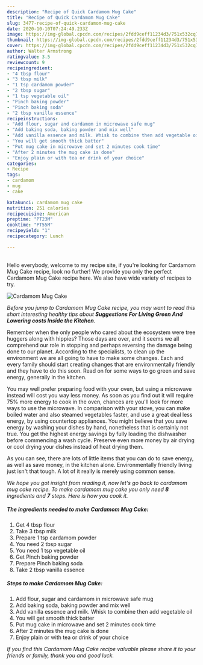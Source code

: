 ```yaml
---
description: "Recipe of Quick Cardamom Mug Cake"
title: "Recipe of Quick Cardamom Mug Cake"
slug: 3477-recipe-of-quick-cardamom-mug-cake
date: 2020-10-10T07:24:49.233Z
image: https://img-global.cpcdn.com/recipes/2fdd9ceff11234d3/751x532cq70/cardamom-mug-cake-recipe-main-photo.jpg
thumbnail: https://img-global.cpcdn.com/recipes/2fdd9ceff11234d3/751x532cq70/cardamom-mug-cake-recipe-main-photo.jpg
cover: https://img-global.cpcdn.com/recipes/2fdd9ceff11234d3/751x532cq70/cardamom-mug-cake-recipe-main-photo.jpg
author: Walter Armstrong
ratingvalue: 3.5
reviewcount: 9
recipeingredient:
- "4 tbsp flour"
- "3 tbsp milk"
- "1 tsp cardamom powder"
- "2 tbsp sugar"
- "1 tsp vegetable oil"
- "Pinch baking powder"
- "Pinch baking soda"
- "2 tbsp vanilla essence"
recipeinstructions:
- "Add flour, sugar and cardamom in microwave safe mug"
- "Add baking soda, baking powder and mix well"
- "Add vanilla essence and milk. Whisk to combine then add vegetable oil"
- "You will get smooth thick batter"
- "Put mug cake in microwave and set 2 minutes cook time"
- "After 2 minutes the mug cake is done"
- "Enjoy plain or with tea or drink of your choice"
categories:
- Recipe
tags:
- cardamom
- mug
- cake

katakunci: cardamom mug cake 
nutrition: 251 calories
recipecuisine: American
preptime: "PT23M"
cooktime: "PT55M"
recipeyield: "1"
recipecategory: Lunch

---
```

<br>
Hello everybody, welcome to my recipe site, if you're looking for Cardamom Mug Cake recipe, look no further! We provide you only the perfect Cardamom Mug Cake recipe here. We also have wide variety of recipes to try.
<br>


![Cardamom Mug Cake](https://img-global.cpcdn.com/recipes/2fdd9ceff11234d3/751x532cq70/cardamom-mug-cake-recipe-main-photo.jpg)

<i>Before you jump to Cardamom Mug Cake recipe, you may want to read this short interesting healthy tips about 
<strong>Suggestions For Living Green And Lowering costs Inside the Kitchen</strong>.</i>
</br>

Remember when the only people who cared about the ecosystem were tree huggers along with hippies? Those days are over, and it seems we all comprehend our role in stopping and perhaps reversing the damage being done to our planet. According to the specialists, to clean up the environment we are all going to have to make some changes. Each and every family should start creating changes that are environmentally friendly and they have to do this soon. Read on for some ways to go green and save energy, generally in the kitchen.

You may well prefer preparing food with your oven, but using a microwave instead will cost you way less money. As soon as you find out it will require 75% more energy to cook in the oven, chances are you'll look for more ways to use the microwave. In comparison with your stove, you can make boiled water and also steamed vegetables faster, and use a great deal less energy, by using countertop appliances. You might believe that you save energy by washing your dishes by hand, nonetheless that is certainly not true. You get the highest energy savings by fully loading the dishwasher before commencing a wash cycle. Preserve even more money by air drying or cool drying your dishes instead of heat drying them.

As you can see, there are lots of little items that you can do to save energy, as well as save money, in the kitchen alone. Environmentally friendly living just isn't that tough. A lot of it really is merely using common sense.


<i>We hope you got insight from reading it, now let's go back to cardamom mug cake recipe. To make cardamom mug cake you only need <strong>8</strong> ingredients and <strong>7</strong> steps. Here is how you cook it.
</i>

##### The ingredients needed to make Cardamom Mug Cake:

1. Get 4 tbsp flour
1. Take 3 tbsp milk
1. Prepare 1 tsp cardamom powder
1. You need 2 tbsp sugar
1. You need 1 tsp vegetable oil
1. Get Pinch baking powder
1. Prepare Pinch baking soda
1. Take 2 tbsp vanilla essence


##### Steps to make Cardamom Mug Cake:

1. Add flour, sugar and cardamom in microwave safe mug
1. Add baking soda, baking powder and mix well
1. Add vanilla essence and milk. Whisk to combine then add vegetable oil
1. You will get smooth thick batter
1. Put mug cake in microwave and set 2 minutes cook time
1. After 2 minutes the mug cake is done
1. Enjoy plain or with tea or drink of your choice


<i>If you find this Cardamom Mug Cake recipe valuable please share it to your friends or family, thank you and good luck.</i>
